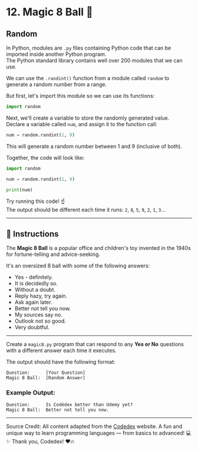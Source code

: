 # 12. Magic 8 Ball 🎱

## Random

In Python, modules are `.py` files containing Python code that can be imported inside another Python program.  
The Python standard library contains well over 200 modules that we can use.

We can use the `.randint()` function from a module called `random` to generate a random number from a range.

But first, let's import this module so we can use its functions:

```python
import random
```

Next, we'll create a variable to store the randomly generated value.  
Declare a variable called `num`, and assign it to the function call:

```python
num = random.randint(1, 9)
```

This will generate a random number between 1 and 9 (inclusive of both).

Together, the code will look like:

```python
import random

num = random.randint(1, 9)

print(num)
```

Try running this code! ☝️  
The output should be different each time it runs: `2`, `8`, `5`, `9`, `2`, `1`, `3`...

---

## 🎱 Instructions

The **Magic 8 Ball** is a popular office and children's toy invented in the 1940s for fortune-telling and advice-seeking.

It's an oversized 8 ball with some of the following answers:

- Yes - definitely.
- It is decidedly so.
- Without a doubt.
- Reply hazy, try again.
- Ask again later.
- Better not tell you now.
- My sources say no.
- Outlook not so good.
- Very doubtful.

---

Create a `magic8.py` program that can respond to any **Yes or No** questions with a different answer each time it executes.

The output should have the following format:

```
Question:      [Your Question]
Magic 8 Ball:  [Random Answer]
```

### Example Output:

```
Question:      Is Codédex better than Udemy yet?
Magic 8 Ball:  Better not tell you now.

```

---

Source Credit: All content adapted from the [Codedex](https://www.codedex.io) website. A fun and unique way to learn programming languages — from basics to advanced! 💻✨ Thank you, Codedex! ❤️🔥

